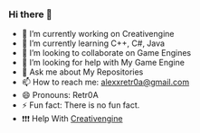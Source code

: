 ### Hi there 👋

<!--
**Retr0A/Retr0A** is a ✨ _special_ ✨ repository because its `README.md` (this file) appears on your GitHub profile.

Here are some ideas to get you started:

- 🔭 I’m currently working on Creativengine
- 🌱 I’m currently learning C++, C#, Java
- 👯 I’m looking to collaborate on Game Engines
- 🤔 I’m looking for help with My Game Engine
- 💬 Ask me about My Repositories
- 📫 How to reach me: alexxretr0a@gmail.com
- 😄 Pronouns: Retr0A
- ⚡ Fun fact: There is no fun fact.
-->

- 🔭 I’m currently working on Creativengine
- 🌱 I’m currently learning C++, C#, Java
- 👯 I’m looking to collaborate on Game Engines
- 🤔 I’m looking for help with My Game Engine
- 💬 Ask me about My Repositories
- 📫 How to reach me: alexxretr0a@gmail.com
- 😄 Pronouns: Retr0A
- ⚡ Fun fact: There is no fun fact.
- ❗❗❗ Help With [Creativengine](https://github.com/Retr0A/Creativengine)

